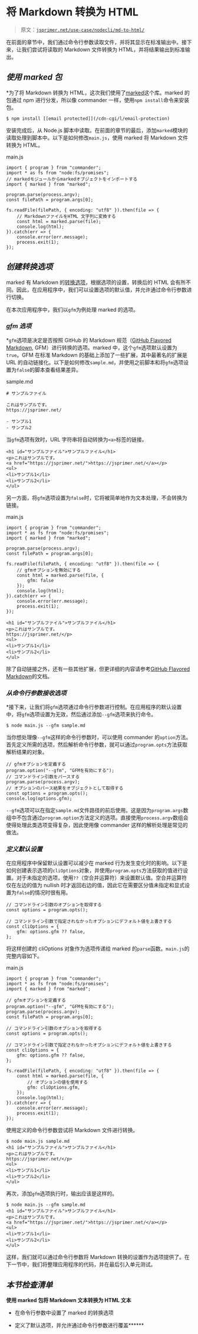 # 将 Markdown 转换为 HTML

> 原文：[`jsprimer.net/use-case/nodecli/md-to-html/`](https://jsprimer.net/use-case/nodecli/md-to-html/)

在前面的章节中，我们通过命令行参数读取文件，并将其显示在标准输出中。接下来，让我们尝试将读取的 Markdown 文件转换为 HTML，并将结果输出到标准输出。

## *使用 marked 包*

*为了将 Markdown 转换为 HTML，这次我们使用了[marked](https://github.com/markedjs/marked)这个库。marked 的包通过 npm 进行分发，所以像 commander 一样，使用`npm install`命令来安装包。

```
$ npm install [[email protected]](/cdn-cgi/l/email-protection) 
```

安装完成后，从 Node.js 脚本中读取。在前面的章节的最后，添加`marked`模块的读取处理到脚本中。以下是如何修改`main.js`，使用 marked 将 Markdown 文件转换为 HTML。

main.js

```
import { program } from "commander";
import * as fs from "node:fs/promises";
// markedモジュールからmarkedオブジェクトをインポートする
import { marked } from "marked";

program.parse(process.argv);
const filePath = program.args[0];

fs.readFile(filePath, { encoding: "utf8" }).then(file => {
    // MarkdownファイルをHTML 文字列に変換する
    const html = marked.parse(file);
    console.log(html);
}).catch(err => {
    console.error(err.message);
    process.exit(1);
}); 
```

## *创建转换选项*

marked 有 Markdown 的[转换选项](https://marked.js.org/#/USING_ADVANCED.md#options)，根据选项的设置，转换后的 HTML 会有所不同。因此，在应用程序中，我们可以设置选项的默认值，并允许通过命令行参数进行切换。

在本次应用程序中，我们以`gfm`为例处理 marked 的选项。

### *gfm 选项*

*`gfm`选项是决定是否按照 GitHub 的 Markdown 规范（[GitHub Flavored Markdown](https://github.github.com/gfm/), GFM）进行转换的选项。marked 中，这个`gfm`选项默认设置为`true`。GFM 在标准 Markdown 的基础上添加了一些扩展，其中最著名的扩展是 URL 的自动链接化。以下是如何修改`sample.md`，并使用之前脚本和将`gfm`选项设置为`false`的脚本查看结果差异。

sample.md

```
# サンプルファイル

これはサンプルです。
https://jsprimer.net/

- サンプル1
- サンプル2 
```

当`gfm`选项有效时，URL 字符串将自动转换为`<a>`标签的链接。

```
<h1 id="サンプルファイル">サンプルファイル</h1>
<p>これはサンプルです。
<a href="https://jsprimer.net/">https://jsprimer.net/</a></p>
<ul>
<li>サンプル1</li>
<li>サンプル2</li>
</ul> 
```

另一方面，将`gfm`选项设置为`false`时，它将被简单地作为文本处理，不会转换为链接。

main.js

```
import { program } from "commander";
import * as fs from "node:fs/promises";
import { marked } from "marked";

program.parse(process.argv);
const filePath = program.args[0];

fs.readFile(filePath, { encoding: "utf8" }).then(file => {
    // gfmオプションを無効にする
    const html = marked.parse(file, {
        gfm: false
    });
    console.log(html);
}).catch(err => {
    console.error(err.message);
    process.exit(1);
}); 
```

```
<h1 id="サンプルファイル">サンプルファイル</h1>
<p>これはサンプルです。
https://jsprimer.net/</p>
<ul>
<li>サンプル1</li>
<li>サンプル2</li>
</ul> 
```

除了自动链接之外，还有一些其他扩展，但更详细的内容请参考[GitHub Flavored Markdown](https://github.github.com/gfm/)的文档。

### *从命令行参数接收选项*

*接下来，让我们将`gfm`选项通过命令行参数进行控制。在应用程序的默认设置中，将`gfm`选项设置为无效，然后通过添加`--gfm`选项来执行命令。

```
$ node main.js --gfm sample.md 
```

当你想处理像`--gfm`这样的命令行参数时，可以使用 commander 的`option`方法。首先定义所需的选项，然后解析命令行参数，就可以通过`program.opts`方法获取解析结果的对象。

```
// gfmオプションを定義する
program.option("--gfm", "GFMを有効にする");
// コマンドライン引数をパースする
program.parse(process.argv);
// オプションのパース結果をオブジェクトとして取得する
const options = program.opts();
console.log(options.gfm); 
```

`--gfm`选项可以在指定`sample.md`文件路径的前后使用。这是因为`program.args`数组中不包含通过`program.option`方法定义的选项。直接使用`process.argv`数组会使得处理此类选项变得复杂，因此使用像 commander 这样的解析处理是常见的做法。

### *定义默认设置*

在应用程序中保留默认设置可以减少在 marked 行为发生变化时的影响。以下是如何创建表示选项的`cliOptions`对象，并使用`program.opts`方法获取的值进行设置。对于未指定的选项，使用`??`（空合并运算符）来设置默认值。空合并运算符仅在左边的值为 nullish 时才返回右边的值，因此它在需要区分值未指定和显式设置为`false`的情况时很有用。

```
// コマンドライン引数のオプションを取得する
const options = program.opts();

// コマンドライン引数で指定されなかったオプションにデフォルト値を上書きする
const cliOptions = {
    gfm: options.gfm ?? false,
}; 
```

将这样创建的 cliOptions 对象作为选项传递给 marked 的`parse`函数。`main.js`的完整内容如下。

main.js

```
import { program } from "commander";
import * as fs from "node:fs/promises";
import { marked } from "marked";

// gfmオプションを定義する
program.option("--gfm", "GFMを有効にする");
program.parse(process.argv);
const filePath = program.args[0];

// コマンドライン引数のオプションを取得する
const options = program.opts();

// コマンドライン引数で指定されなかったオプションにデフォルト値を上書きする
const cliOptions = {
    gfm: options.gfm ?? false,
};

fs.readFile(filePath, { encoding: "utf8" }).then(file => {
    const html = marked.parse(file, {
        // オプションの値を使用する
        gfm: cliOptions.gfm,
    });
    console.log(html);
}).catch(err => {
    console.error(err.message);
    process.exit(1);
}); 
```

使用定义的命令行参数尝试将 Markdown 文件进行转换。

```
$ node main.js sample.md
<h1 id="サンプルファイル">サンプルファイル</h1>
<p>これはサンプルです。
https://jsprimer.net/</p>
<ul>
<li>サンプル1</li>
<li>サンプル2</li>
</ul> 
```

再次，添加`gfm`选项执行时，输出应该是这样的。

```
$ node main.js --gfm sample.md
<h1 id="サンプルファイル">サンプルファイル</h1>
<p>これはサンプルです。
<a href="https://jsprimer.net/">https://jsprimer.net/</a></p>
<ul>
<li>サンプル1</li>
<li>サンプル2</li>
</ul> 
```

这样，我们就可以通过命令行参数将 Markdown 转换的设置作为选项提供了。在下一节中，我们将整理应用程序的代码，并在最后引入单元测试。

## *本节检查清单*

**使用 marked 包将 Markdown 文本转换为 HTML 文本**

+   在命令行参数中设置了 marked 的转换选项

+   定义了默认选项，并允许通过命令行参数进行覆盖******
